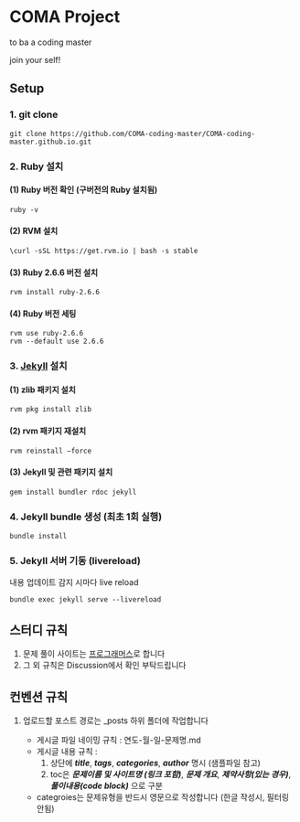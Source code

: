 # COMA Project

to ba a coding master

join your self!

## Setup
### 1. git clone
```
git clone https://github.com/COMA-coding-master/COMA-coding-master.github.io.git
```

### 2. Ruby 설치

#### (1) Ruby 버전 확인 (구버전의 Ruby 설치됨)
```
ruby -v
```
#### (2) RVM 설치
```
\curl -sSL https://get.rvm.io | bash -s stable
```
#### (3) Ruby 2.6.6 버전 설치
```
rvm install ruby-2.6.6
```
#### (4) Ruby 버전 세팅
```
rvm use ruby-2.6.6
rvm --default use 2.6.6
```

### 3. [Jekyll](https://jekyllrb.com/?target=_blank) 설치
#### (1) zlib 패키지 설치
```
rvm pkg install zlib
```
#### (2) rvm 패키지 재설치
```
rvm reinstall —force
```
#### (3) Jekyll 및 관련 패키지 설치
```
gem install bundler rdoc jekyll
```

### 4. Jekyll bundle 생성 (최초 1회 실행)
```
bundle install
```
### 5. Jekyll 서버 기동 (livereload)
내용 업데이트 감지 시마다 live reload
```
bundle exec jekyll serve --livereload
```

## 스터디 규칙
1. 문제 풀이 사이트는 [프로그래머스](https://programmers.co.kr/?target=_blank)로 합니다
2. 그 외 규칙은 Discussion에서 확인 부탁드립니다

## 컨벤션 규칙
1. 업로드할 포스트 경로는 _posts 하위 폴더에 작업합니다
    
    - 게시글 파일 네이밍 규칙 : 연도-월-일-문제명.md
    - 게시글 내용 규칙 :
        1. 상단에 **_title_**, **_tags_**, **_categories_**, **_author_** 명시 (샘플파일 참고)
        2. toc은 **_문제이름 및 사이트명 (링크 포함)_**, **_문제 개요_**, **_제약사항(있는 경우)_**, **_풀이내용(code block)_** 으로 구분
    - categroies는 문제유형을 반드시 영문으로 작성합니다 (한글 작성시, 필터링 안됨)